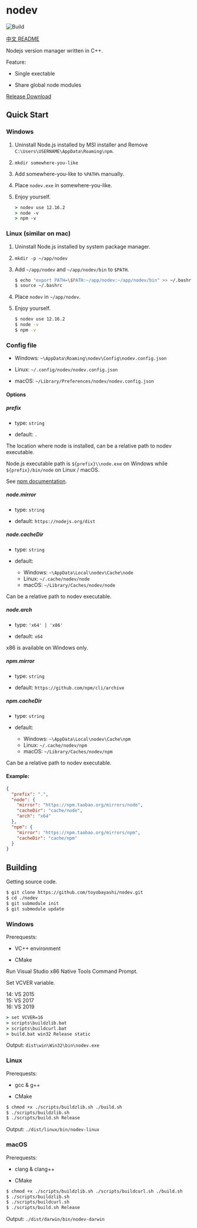 # nodev

![Build](https://github.com/toyobayashi/nodev/workflows/Build/badge.svg)
<!-- [![Build status](https://api.travis-ci.com/toyobayashi/nodev.svg?branch=master&status=passed)](https://www.travis-ci.com/github/toyobayashi/nodev/) -->

[中文 README](README_CN.md)

Nodejs version manager written in C++.

Feature:

* Single exectable

* Share global node modules

[Release Download](https://github.com/toyobayashi/nodev/releases)

## Quick Start

### Windows

1. Uninstall Node.js installed by MSI installer and Remove `C:\Users\USERNAME\AppData\Roaming\npm`.

2. `mkdir somewhere-you-like`

3. Add somewhere-you-like to `%PATH%` manually.

4. Place `nodev.exe` in somewhere-you-like.

5. Enjoy yourself.

    ``` bat
    > nodev use 12.16.2
    > node -v
    > npm -v
    ```

### Linux (similar on mac)

1. Uninstall Node.js installed by system package manager.

2. `mkdir -p ~/app/nodev`

3. Add `~/app/nodev` and `~/app/nodev/bin` to `$PATH`.

    ``` bash
    $ echo "export PATH=\$PATH:~/app/nodev:~/app/nodev/bin" >> ~/.bashrc
    $ source ~/.bashrc
    ```

4. Place `nodev` in `~/app/nodev`.

5. Enjoy yourself.

    ``` bash
    $ nodev use 12.16.2
    $ node -v
    $ npm -v
    ```

### Config file

* Windows: `~\AppData\Roaming\nodev\Config\nodev.config.json`

* Linux: `~/.config/nodev/nodev.config.json`

* macOS: `~/Library/Preferences/nodev/nodev.config.json`

#### Options

##### prefix

* type: `string`

* default: `.`

The location where node is installed, can be a relative path to nodev executable.

Node.js executable path is `${prefix}\\node.exe` on Windows while `${prefix}/bin/node` on Linux / macOS.

See [npm documentation](https://docs.npmjs.com/files/folders#prefix-configuration).

##### node.mirror

* type: `string`

* default: `https://nodejs.org/dist`

##### node.cacheDir

* type: `string`

* default: 
    * Windows: `~\AppData\Local\nodev\Cache\node`
    * Linux: `~/.cache/nodev/node`
    * macOS: `~/Library/Caches/nodev/node`

Can be a relative path to nodev executable.

##### node.arch

* type: `'x64' | 'x86'`

* default: `x64`

x86 is available on Windows only.

##### npm.mirror

* type: `string`

* default: `https://github.com/npm/cli/archive`

##### npm.cacheDir

* type: `string`

* default: 
    * Windows: `~\AppData\Local\nodev\Cache\npm`
    * Linux: `~/.cache/nodev/npm`
    * macOS: `~/Library/Caches/nodev/npm`

Can be a relative path to nodev executable.

#### Example:

``` json
{
  "prefix": ".",
  "node": {
    "mirror": "https://npm.taobao.org/mirrors/node",
    "cacheDir": "cache/node",
    "arch": "x64"
  },
  "npm": {
    "mirror": "https://npm.taobao.org/mirrors/npm",
    "cacheDir": "cache/npm"
  }
}
```

## Building

Getting source code.

``` bash
$ git clone https://github.com/toyobayashi/nodev.git
$ cd ./nodev
$ git submodule init
$ git submodule update
```

### Windows

Prerequests:

* VC++ environment

* CMake

Run Visual Studio x86 Native Tools Command Prompt.

Set VCVER variable.

14: VS 2015  
15: VS 2017  
16: VS 2019

``` bat
> set VCVER=16
> scripts\buildzlib.bat
> scripts\buildcurl.bat
> build.bat win32 Release static
```

Output: `dist\win\Win32\bin\nodev.exe`

### Linux

Prerequests:

* gcc & g++

* CMake

``` bash
$ chmod +x ./scripts/buildzlib.sh ./build.sh
$ ./scripts/buildzlib.sh
$ ./scripts/build.sh Release
```

Output: `./dist/linux/bin/nodev-linux`

### macOS

Prerequests:

* clang & clang++

* CMake

``` bash
$ chmod +x ./scripts/buildzlib.sh ./scripts/buildcurl.sh ./build.sh
$ ./scripts/buildzlib.sh
$ ./scripts/buildcurl.sh
$ ./scripts/build.sh Release
```

Output: `./dist/darwin/bin/nodev-darwin`
